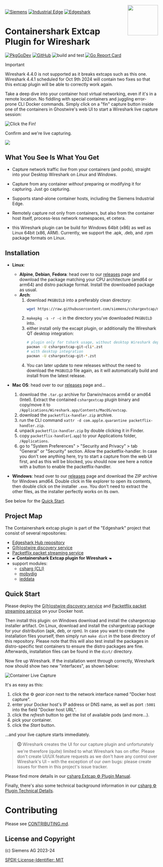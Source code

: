 <img align="right" width="100" height="100" src="images/csharg-icon-100x100-ltr.png" style="padding: 0 0 1ex 0.8em">

[![Siemens](https://img.shields.io/badge/github-siemens-009999?logo=github)](https://github.com/siemens)
[![Industrial Edge](https://img.shields.io/badge/github-industrial%20edge-e39537?logo=github)](https://github.com/industrial-edge)
[![Edgeshark](https://img.shields.io/badge/github-Edgeshark-003751?logo=github)](https://github.com/siemens/edgeshark)

# Containershark Extcap Plugin for Wireshark

[![PkgGoDev](https://pkg.go.dev/badge/github.com/siemens/cshargextcap)](https://pkg.go.dev/github.com/siemens/cshargextcap)
[![GitHub](https://img.shields.io/github/license/siemens/cshargextcap)](https://img.shields.io/github/license/siemens/cshargextcap)
![build and test](https://github.com/siemens/cshargextcap/workflows/build%20and%20test/badge.svg?branch=main)
[![Go Report Card](https://goreportcard.com/badge/github.com/siemens/cshargextcap)](https://goreportcard.com/report/github.com/siemens/cshargextcap)

> [!IMPORTANT]  
> Wireshark 4.4.0 is not supported as it breaks extcaps such as this one.
> Wireshark 4.4.1 scheduled for Oct 9th 2024 will contain two fixes so that this
> extcap plugin will be able to correctly work again.

Take a deep dive into your container host virtual networking, even if it's in a
remote location. No fiddling with special containers and juggling error-prone
CLI Docker commands. Simply click on a "fin" capture button inside one of the
containers in Ghostwire's web UI to start a Wireshark live capture session:

![Click the Fin!](images/gw-fin-ui.png)

Confirm and we're live capturing.

![](images/ws-pf-capture.png)

## What You See Is What You Get

- Capture network traffic _live_ from your containers (and pods), straight into
  your Desktop Wireshark on _Linux_ and _Windows_.

- Capture from any container _without_ preparing or modifying it for capturing.
  Just go capturing.

- Supports stand-alone container hosts, including the Siemens Industrial Edge.

- Remotely capture not only from containers, but also from the container host
  itself, process-less network namespaces, et cetera.

- this Wireshark plugin can be build for Windows 64bit (x86) as well as Linux
  64bit (x86, ARM). Currently, we support the .apk, .deb, and .rpm package
  formats on Linux.

## Installation

- **Linux**: 
  - **Alpine**, **Debian**, **Fedora**: head over to our
[releases](https://github.com/siemens/cshargextcap/releases/latest) page and
    download the package matching your CPU architecture (amd64 or arm64) and
    distro package format. Install the downloaded package as usual.
  - **Arch**:
    1. download `PKGBUILD` into a preferably clean directory:
       ```bash
       wget https://raw.githubusercontent.com/siemens/cshargextcap/main/packaging/aur/PKGBUILD
       ```
    2. `makepkg -s -r -c` in the directory you've downloaded `PKGBUILD` into.
    3. either install only the excapt plugin, or additionally the Wireshark QT
       desktop integration:
       ```bash
       # plugin only for tshark usage, without desktop Wireshark dependency
       pacman -U cshargextcap-git-cli*.zst
       # with desktop integration
       pacman -U cshargextcap-git-*.zst
       ```
    4. You can later update to new releases without the need to download the
       `PKGBUILD` file again, as it will automatically build and install from
       the latest release.

- **Mac OS**: head over to our
  [releases](https://github.com/siemens/cshargextcap/releases/latest) page and...
  1. download the `.tar.gz` archive for Darwin/macos arm64 or amd64 (Intel).
     Extract the contained `cshargextcap` plugin binary and copy/move it to
  `/Applications/Wireshark.app/Contents/MacOS/extcap`.
  2. download the `packetflix-handler.zip` archive.
  3. run the CLI command `xattr -d com.apple.quarantine packetflix-handler.zip`.
  4. unpack `packetflix-handler.zip` by double clicking it in Finder.
  5. copy `packetflix-handler`(`.app`) to your Applications folder,
     `/Applications`.
  6. go to "System Preferences" > "Security and Privacy" > tab "General" or
     "Security" section. Allow the packetflix-handler. In case you don't see
     anything here, try to start a capture from the web UI first, and as this
     will be blocked, you should now see here a notice with a button to enable
     the packetflix-handler.

- **Windows**: head over to our
  [releases](https://github.com/siemens/cshargextcap/releases/latest) page and
  download the ZIP archive for Windows amd64. Double click in file explorer to
  open its contents, then double click on the installer `.exe`. You don't need
  to extract the other files, as the installer perfectly works on its own.

See below for the [Quick Start](#quick-start).

## Project Map

The Containershark extcap plugin is part of the "Edgeshark" project that consist
of several repositories:
- [Edgeshark Hub repository](https://github.com/siemens/edgeshark)
- [G(h)ostwire discovery service](https://github.com/siemens/ghostwire)
- [Packetflix packet streaming service](https://github.com/siemens/packetflix)
- 🖝 **Containershark Extcap plugin for Wireshark** 🖜
- support modules:
  - [csharg (CLI)](https://github.com/siemens/csharg)
  - [mobydig](https://github.com/siemens/mobydig)
  - [ieddata](https://github.com/siemens/ieddata)

## Quick Start

Please deploy the [G(h)ostwire discovery
service](https://github.com/siemens/ghostwire) and [Packetflix packet streaming
service](https://github.com/siemens/packetflix) on your Docker host.

Then install this plugin: on Windows download and install the cshargextcap
installer artifact. On Linux, download and install the cshargextcap package for
your distribution (apk, deb, or rpm). In case you want to create the
installation files yourself, then simply run `make dist` in the base directory
of this repository. Please note that this will also test install the packages in distro-specific test containers to ensure the distro packages are fine. Afterwards, installation files can be found in the `dist/`
directory.

Now fire up Wireshark. If the installation went through correctly, Wireshark now
should show two new "interfaces", as shown below: 

![Container Live Capture](images/cs-docker-defaulttab.png)

It's as easy as this:

1. click the ⚙ _gear icon_ next to the network interface named "Docker host
   capture".
2. enter your Docker host's IP address or DNS name, as well as port `:5001` into
   the field "Docker host URL".
3. click the _refresh_ button to get the list of available pods (and more...).
4. pick your container.
5. click the _Start_ button.

...and your live capture starts immediately.

> **🛈** Wireshark creates the UI for our capture plugin and unfortunately we're
> therefore (quite) limited to what Wireshark has on offer. Please don't create
> UI/UX feature requests as we don't have any control over Wireshark's UI – with
> the exception of our _own_ bugs: please create issues for them in this
> project's issue tracker.

Please find more details in our [csharg Extcap ⚙ Plugin Manual](docs/manual.md).

Finally, there's also some technical background information in our
[csharg ⚙ Plugin Technical Details](docs/technical.md).

# Contributing

Please see [CONTRIBUTING.md](CONTRIBUTING.md).

## License and Copyright

(c) Siemens AG 2023-24

[SPDX-License-Identifier: MIT](LICENSE)
